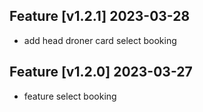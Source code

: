 ## Feature [v1.2.1] 2023-03-28
- add head droner card select booking

## Feature [v1.2.0] 2023-03-27
- feature select booking